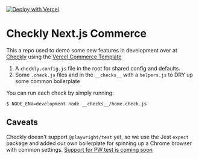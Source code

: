 [![Deploy with Vercel](https://vercel.com/button)](https://vercel.com/new/clone?repository-url=https%3A%2F%2Fgithub.com%2Fvercel%2Fcommerce&project-name=commerce&repo-name=commerce&demo-title=Next.js%20Commerce&demo-description=An%20all-in-one%20starter%20kit%20for%20high-performance%20e-commerce%20sites.&demo-url=https%3A%2F%2Fdemo.vercel.store&demo-image=https%3A%2F%2Fbigcommerce-demo-asset-ksvtgfvnd.vercel.app%2Fbigcommerce.png&integration-ids=oac_MuWZiE4jtmQ2ejZQaQ7ncuDT,oac_9HSKtXld74NG0srzdxSiBGty&skippable-integrations=1&root-directory=site&build-command=cd%20..%20%26%26%20yarn%20build)

# Checkly Next.js Commerce

This a repo used to demo some new features in development over at [Checkly](https://checklyhq.com) using the [Vercel Commerce Template](https://nextjs.org/commerce)

1. A `checkly.config.js` file in the root for shared config and defaults.
2. Some `.check.js` files and in the `__checks__` with a `helpers.js` to DRY up some common boilerplate

You can run each check by simply running:

```shell
$ NODE_ENV=development node __checks__/home.check.js
```

## Caveats

Checkly doesn't support `@playwright/test` yet, so we use the Jest `expect` package and added our own boilerplate for spinning up a Chrome browser with common settings.
[Support for PW test is coming soon](https://github.com/checkly/public-roadmap/issues/167)

